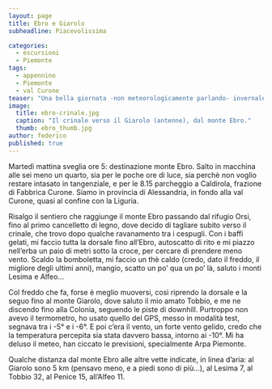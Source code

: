 ```yaml
---
layout: page
title: Ebro e Giarolo
subheadline: Piacevolissima

categories:
  - escursioni
  - Piemonte
tags: 
  - appennino
  - Piemonte
  - val Curone
teaser: "Una bella giornata -non meteorologicamente parlando- invernale sul crinale tra val Curone e val Borbera."
image: 
  title: ebro-crinale.jpg
  caption: "Il crinale verso il Giarolo (antenne), dal monte Ebro."
  thumb: ebro_thumb.jpg
author: federico
published: true
---
```

Martedì mattina sveglia ore 5: destinazione monte Ebro. Salto in macchina alle sei meno un quarto, sia per le poche ore di luce, sia perchè non voglio restare intasato in tangenziale, e per le 8.15 parcheggio a Caldirola, frazione di Fabbrica Curone. Siamo in provincia di Alessandria, in fondo alla val Curone, quasi al confine con la Liguria.

Risalgo il sentiero che raggiunge il monte Ebro passando dal rifugio Orsi, fino al primo cancelletto di legno, dove decido di tagliare subito verso il crinale, che trovo dopo qualche ravanamento tra i cespugli.
Con i baffi gelati, mi faccio tutta la dorsale fino all’Ebro, autoscatto di rito e mi piazzo nell’erba un paio di metri sotto la croce, per cercare di prendere meno vento.
Scaldo la bomboletta, mi faccio un thè caldo (credo, dato il freddo, il migliore degli ultimi anni), mangio, scatto un po’ qua un po’ là, saluto i monti Lesima e Alfeo…

Col freddo che fa, forse è meglio muoversi, così riprendo la dorsale e la seguo fino al monte Giarolo, dove saluto il mio amato Tobbio, e me ne discendo fino alla Colonia, seguendo le piste di downhill.
Purtroppo non avevo il termometro, ho usato quello del GPS, messo in modalità test, segnava tra i -5° e i -6°. E poi c’era il vento, un forte vento gelido, credo che la temperatura percepita sia stata davvero bassa, intorno ai -10°.
Mi ha deluso il meteo, han ciccato le previsioni, specialmente Arpa Piemonte.

Qualche distanza dal monte Ebro alle altre vette indicate, in linea d’aria: al Giarolo sono 5 km (pensavo meno, e a piedi sono di più…), al Lesima 7, al Tobbio 32, al Penice 15, all’Alfeo 11.
